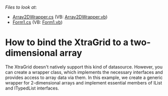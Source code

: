 <!-- default file list -->
*Files to look at*:

* [Array2DWrapper.cs](./CS/WindowsApplication167/Array2DWrapper.cs) (VB: [Array2DWrapper.vb](./VB/WindowsApplication167/Array2DWrapper.vb))
* [Form1.cs](./CS/WindowsApplication167/Form1.cs) (VB: [Form1.vb](./VB/WindowsApplication167/Form1.vb))
<!-- default file list end -->
# How to bind the XtraGrid to a two-dimensional array


<p>The XtraGrid doesn't natively support this kind of datasource. However, you can create a wrapper class, which implements the necessary interfaces and provides access to array data via them. In this example, we create a generic wrapper for 2-dimensional arrays and implement essential members of IList and ITypedList interfaces.</p>

<br/>


